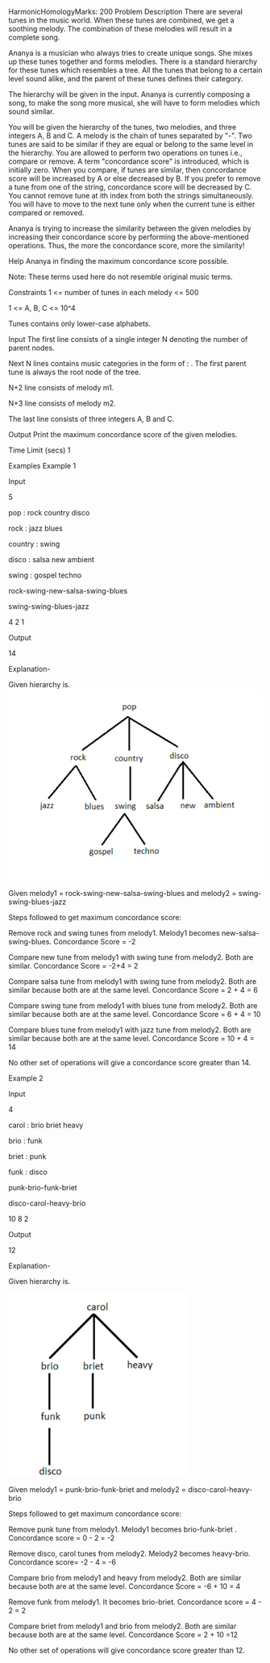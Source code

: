 HarmonicHomologyMarks: 200
Problem Description
There are several tunes in the music world. When these tunes are combined, we get a soothing melody. The combination of these melodies will result in a complete song.

Ananya is a musician who always tries to create unique songs. She mixes up these tunes together and forms melodies. There is a standard hierarchy for these tunes which resembles a tree. All the tunes that belong to a certain level sound alike, and the parent of these tunes defines their category.

The hierarchy will be given in the input. Ananya is currently composing a song, to make the song more musical, she will have to form melodies which sound similar.

You will be given the hierarchy of the tunes, two melodies, and three integers A, B and C. A melody is the chain of tunes separated by "-". Two tunes are said to be similar if they are equal or belong to the same level in the hierarchy. You are allowed to perform two operations on tunes i.e., compare or remove. A term "concordance score" is introduced, which is initially zero. When you compare, if tunes are similar, then concordance score will be increased by A or else decreased by B. If you prefer to remove a tune from one of the string, concordance score will be decreased by C. You cannot remove tune at ith index from both the strings simultaneously. You will have to move to the next tune only when the current tune is either compared or removed.

Ananya is trying to increase the similarity between the given melodies by increasing their concordance score by performing the above-mentioned operations. Thus, the more the concordance score, more the similarity!

Help Ananya in finding the maximum concordance score possible.

Note: These terms used here do not resemble original music terms.

Constraints
1 <= number of tunes in each melody <= 500

1 <= A, B, C <= 10^4

Tunes contains only lower-case alphabets.

Input
The first line consists of a single integer N denoting the number of parent nodes.

Next N lines contains music categories in the form of <parent tune> : <list of child tunes separated by space>. The first parent tune is always the root node of the tree.

N+2 line consists of melody m1.

N+3 line consists of melody m2.

The last line consists of three integers A, B and C.

Output
Print the maximum concordance score of the given melodies.

Time Limit (secs)
1

Examples
Example 1

Input

5

pop : rock country disco

rock : jazz blues

country : swing

disco : salsa new ambient

swing : gospel techno

rock-swing-new-salsa-swing-blues

swing-swing-blues-jazz

4 2 1

Output

14

Explanation-

Given hierarchy is.
![alt text](image.png)

Given melody1 = rock-swing-new-salsa-swing-blues and melody2 = swing-swing-blues-jazz

Steps followed to get maximum concordance score:

Remove rock and swing tunes from melody1. Melody1 becomes new-salsa-swing-blues. Concordance Score = -2

Compare new tune from melody1 with swing tune from melody2. Both are similar. Concordance Score = -2+4 = 2

Compare salsa tune from melody1 with swing tune from melody2. Both are similar because both are at the same level. Concordance Score = 2 + 4 = 6

Compare swing tune from melody1 with blues tune from melody2. Both are similar because both are at the same level. Concordance Score = 6 + 4 = 10

Compare blues tune from melody1 with jazz tune from melody2. Both are similar because both are at the same level. Concordance Score = 10 + 4 = 14

No other set of operations will give a concordance score greater than 14.

Example 2

Input

4

carol : brio briet heavy

brio : funk

briet : punk

funk : disco

punk-brio-funk-briet

disco-carol-heavy-brio

10 8 2

Output

12

Explanation-

Given hierarchy is.

![alt text](image-1.png)

Given melody1 = punk-brio-funk-briet and melody2 = disco-carol-heavy-brio

Steps followed to get maximum concordance score:

Remove punk tune from melody1. Melody1 becomes brio-funk-briet . Concordance score = 0 - 2 = -2

Remove disco, carol tunes from melody2. Melody2 becomes heavy-brio. Concordance score= -2 - 4 = -6

Compare brio from melody1 and heavy from melody2. Both are similar because both are at the same level. Concordance Score = -6 + 10 = 4

Remove funk from melody1. It becomes brio-briet. Concordance score = 4 - 2 = 2

Compare briet from melody1 and brio from melody2. Both are similar because both are at the same level. Concordance Score = 2 + 10 =12

No other set of operations will give concordance score greater than 12.
